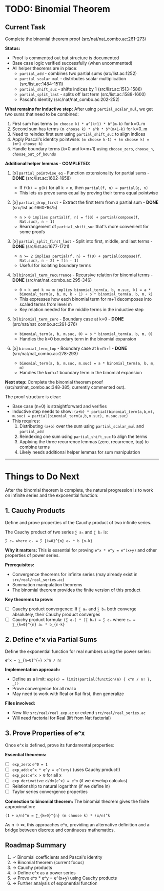 # TODO: Binomial Theorem

## Current Task
Complete the binomial theorem proof (src/nat/nat_combo.ac:261-273)

**Status:**
- Proof is commented out but structure is documented
- Base case logic verified successfully (when uncommented)
- All helper theorems are in place:
  * `partial_add` - combines two partial sums (src/list.ac:1252)
  * `partial_scalar_mul` - distributes scalar multiplication (src/list.ac:1484-1511)
  * `partial_shift_suc` - shifts indices by 1 (src/list.ac:1513-1586)
  * `partial_split_last` - splits off last term (src/list.ac:1588-1600)
  * Pascal's identity (src/nat/nat_combo.ac:202-252)

**What remains for inductive step:**
After using `partial_scalar_mul`, we get two sums that need to be combined:
1. First sum has terms `(m choose k) * a^(k+1) * b^(m-k)` for k=0..m
2. Second sum has terms `(m choose k) * a^k * b^(m+1-k)` for k=0..m
3. Need to reindex first sum using `partial_shift_suc` to align indices
4. Apply Pascal's identity pointwise: `(m choose k-1) + (m choose k) = (m+1 choose k)`
5. Handle boundary terms (k=0 and k=m+1) using `choose_zero`, `choose_n`, `choose_out_of_bounds`

**Additional helper lemmas - COMPLETED:**
1. [x] `partial_pointwise_eq` - Function extensionality for partial sums - **DONE** (src/list.ac:1602-1658)
   - If `f(k) = g(k)` for all `k < n`, then `partial(f, n) = partial(g, n)`
   - This lets us prove sums equal by proving their terms equal pointwise

2. [x] `partial_drop_first` - Extract the first term from a partial sum - **DONE** (src/list.ac:1660-1675)
   - `n > 0 implies partial(f, n) = f(0) + partial(compose(f, Nat.suc), n - 1)`
   - Rearrangement of `partial_shift_suc` that's more convenient for some proofs

3. [x] `partial_split_first_last` - Split into first, middle, and last terms - **DONE** (src/list.ac:1677-1721)
   - `n >= 2 implies partial(f, n) = f(0) + partial(compose(f, Nat.suc), n - 2) + f(n - 1)`
   - Useful for isolating boundary terms

4. [x] `binomial_term_recurrence` - Recursive relation for binomial terms - **DONE** (src/nat/nat_combo.ac:295-346)
   - `0 < k and k <= m implies binomial_term(a, b, m.suc, k) = a * binomial_term(a, b, m, k - 1) + b * binomial_term(a, b, m, k)`
   - This expresses how each binomial term for m+1 decomposes into scaled terms from level m
   - Key relation needed for the middle terms in the inductive step

5. [x] `binomial_term_zero` - Boundary case at k=0 - **DONE** (src/nat/nat_combo.ac:261-276)
   - `binomial_term(a, b, m.suc, 0) = b * binomial_term(a, b, m, 0)`
   - Handles the k=0 boundary term in the binomial expansion

6. [x] `binomial_term_top` - Boundary case at k=m+1 - **DONE** (src/nat/nat_combo.ac:278-293)
   - `binomial_term(a, b, m.suc, m.suc) = a * binomial_term(a, b, m, m)`
   - Handles the k=m+1 boundary term in the binomial expansion

**Next step:** Complete the binomial theorem proof (src/nat/nat_combo.ac:348-385, currently commented out).

The proof structure is clear:
- Base case (n=0) is straightforward and verifies
- Inductive step needs to show: `(a+b) * partial(binomial_term(a,b,m), m.suc) = partial(binomial_term(a,b,m.suc), m.suc.suc)`
- This requires:
  1. Distributing `(a+b)` over the sum using `partial_scalar_mul` and `partial_add`
  2. Reindexing one sum using `partial_shift_suc` to align the terms
  3. Applying the three recurrence lemmas (zero, recurrence, top) to combine terms
  4. Likely needs additional helper lemmas for sum manipulation

---

# Things to Do Next

After the binomial theorem is complete, the natural progression is to work on infinite series and the exponential function:

## 1. Cauchy Products
Define and prove properties of the Cauchy product of two infinite series.

The Cauchy product of two series `∑ aₙ` and `∑ bₙ` is:
```
∑ cₙ where cₙ = ∑_{k=0}^{n} aₖ * b_{n-k}
```

**Why it matters:** This is essential for proving `e^x * e^y = e^(x+y)` and other properties of power series.

**Prerequisites:**
- Convergence theorems for infinite series (may already exist in `src/real/real_series.ac`)
- Summation manipulation theorems
- The binomial theorem provides the finite version of this product

**Key theorems to prove:**
- [ ] Cauchy product convergence: If `∑ aₙ` and `∑ bₙ` both converge absolutely, their Cauchy product converges
- [ ] Cauchy product formula: `(∑ aₙ) * (∑ bₙ) = ∑ cₙ` where `cₙ = ∑_{k=0}^{n} aₖ * b_{n-k}`

## 2. Define e^x via Partial Sums
Define the exponential function for real numbers using the power series:
```
e^x = ∑_{n=0}^{∞} x^n / n!
```

**Implementation approach:**
- Define as a limit: `exp(x) = limit(partial(function(n) { x^n / n! }, _))`
- Prove convergence for all real x
- May need to work with Real or Rat first, then generalize

**Files involved:**
- New file `src/real/real_exp.ac` or extend `src/real/real_series.ac`
- Will need factorial for Real (lift from Nat factorial)

## 3. Prove Properties of e^x
Once e^x is defined, prove its fundamental properties:

**Essential theorems:**
- [ ] `exp_zero`: `e^0 = 1`
- [ ] `exp_add`: `e^x * e^y = e^(x+y)` (uses Cauchy product!)
- [ ] `exp_pos`: `e^x > 0` for all x
- [ ] `exp_derivative`: `d/dx(e^x) = e^x` (if we develop calculus)
- [ ] Relationship to natural logarithm (if we define ln)
- [ ] Taylor series convergence properties

**Connection to binomial theorem:**
The binomial theorem gives the finite approximation:
```
(1 + x/n)^n = ∑_{k=0}^{n} (n choose k) * (x/n)^k
```
As n → ∞, this approaches e^x, providing an alternative definition and a bridge between discrete and continuous mathematics.

## Roadmap Summary
1. ✓ Binomial coefficients and Pascal's identity
2. → Binomial theorem (current focus)
3. → Cauchy products
4. → Define e^x as a power series
5. → Prove e^x * e^y = e^(x+y) using Cauchy products
6. → Further analysis of exponential function
